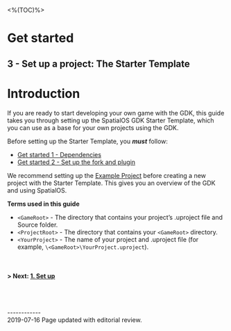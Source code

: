 <%(TOC)%>

# Get started

## 3 - Set up a project: The Starter Template

# Introduction

If you are ready to start developing your own game with the GDK, this guide takes you through setting up the SpatialOS GDK Starter Template, which you can use as a base for your own projects using the GDK.

Before setting up the  Starter Template, you _**must**_ follow:

  * [Get started 1 - Dependencies]({{urlRoot}}/content/get-started/dependencies)
  * [Get started 2 - Set up the fork and plugin]({{urlRoot}}/content/get-started/build-unreal-fork)

We recommend setting up the [Example Project]({{urlRoot}}/content/get-started/example-project/exampleproject-intro) before creating a new project with the Starter Template. This gives you an overview of the GDK and using SpatialOS.

**Terms used in this guide**</br>

- `<GameRoot>` - The directory that contains your project’s .uproject file and Source folder.
- `<ProjectRoot>` - The directory that contains your `<GameRoot>` directory.
- `<YourProject>` - The name of your project and .uproject file (for example, `\<GameRoot>\YourProject.uproject`).

</br>

#### **> Next:** [1. Set up]({{urlRoot}}/content/get-started/starter-template/get-started-template-setup)

<br/>

<br/>------------<br/>2019-07-16 Page updated with editorial review.<br/>